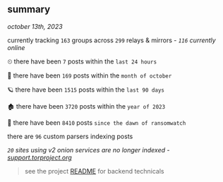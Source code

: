 
## summary
_october 13th, 2023_

currently tracking `163` groups across `299` relays & mirrors - _`116` currently online_

⏲ there have been `7` posts within the `last 24 hours`

🦈 there have been `169` posts within the `month of october`

🪐 there have been `1515` posts within the `last 90 days`

🏚 there have been `3720` posts within the `year of 2023`

🦕 there have been `8410` posts `since the dawn of ransomwatch`

there are `96` custom parsers indexing posts

_`20` sites using v2 onion services are no longer indexed - [support.torproject.org](https://support.torproject.org/onionservices/v2-deprecation/)_

> see the project [README](https://github.com/joshhighet/ransomwatch#ransomwatch--) for backend technicals
